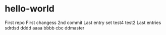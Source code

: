 # hello-world
First repo
First changess
2nd commit
Last entry set
test4
test2
Last entries
sdrdsd
dddd
aaaa
bbbb
cbc
ddmaster
